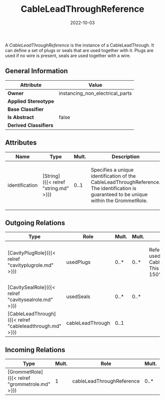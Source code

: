 ﻿---
title: CableLeadThroughReference
toc: false
type: specs
date: "2022-10-03"
draft: false
specification: VEC
version: 2.0.1
documentType: "Recommendation"
elementType: Class
classes:
  - CableLeadThroughReference
menu_name: vec-2.0.1
---
<p> A <i>CableLeadThroughReference</i> is the instance of a CableLeadThrough. It can define a set of plugs or seals that are used together with it. Plugs are used if no wire is present, seals are used together with a wire.      </p>

## General Information

| Attribute               | Value |
|-------------------------|-------|
| **Owner**               | instancing_non_electrical_parts |
| **Applied Stereotype**  |   |
| **Base Classifier**     |   |
| **Is Abstract**         | false |
| **Derived Classifiers** |   |

## Attributes
|  Name  |  Type  |  Mult.  |  Description  |  Owning Classifier  |
|--------|--------|---------|---------------|--------------|
|identification | [String]({{< relref "string.md" >}}) | 0..1 | <p> Specifies a unique identification of the CableLeadThroughReference. The identification is guaranteed to be unique within the GrommetRole.      </p> | [CableLeadThroughReference]({{< relref "cableleadthroughreference.md" >}}) |

## Outgoing Relations
|    Type  |   Role   |   Mult.   |   Mult.   |   Description   |
|----------|----------|-----------|-----------|-----------------|
| [CavityPlugRole]({{< relref "cavityplugrole.md" >}}) | usedPlugs | 0..* | 0..* | <p> References the plugs that are used with this CableLeadThroughReference. This association might be a 150% selection.      </p> |
| [CavitySealRole]({{< relref "cavitysealrole.md" >}}) | usedSeals | 0..* | 0..* |  |
| [CableLeadThrough]({{< relref "cableleadthrough.md" >}}) | cableLeadThrough | 0..1 |  |  |
##  Incoming Relations
|    Type  |   Mult.  |   Role    |   Mult.   |   Description  |
|----------|----------|-----------|-----------|----------------|
| [GrommetRole]({{< relref "grommetrole.md" >}}) | 1 | cableLeadThroughReference | 0..* |  |
